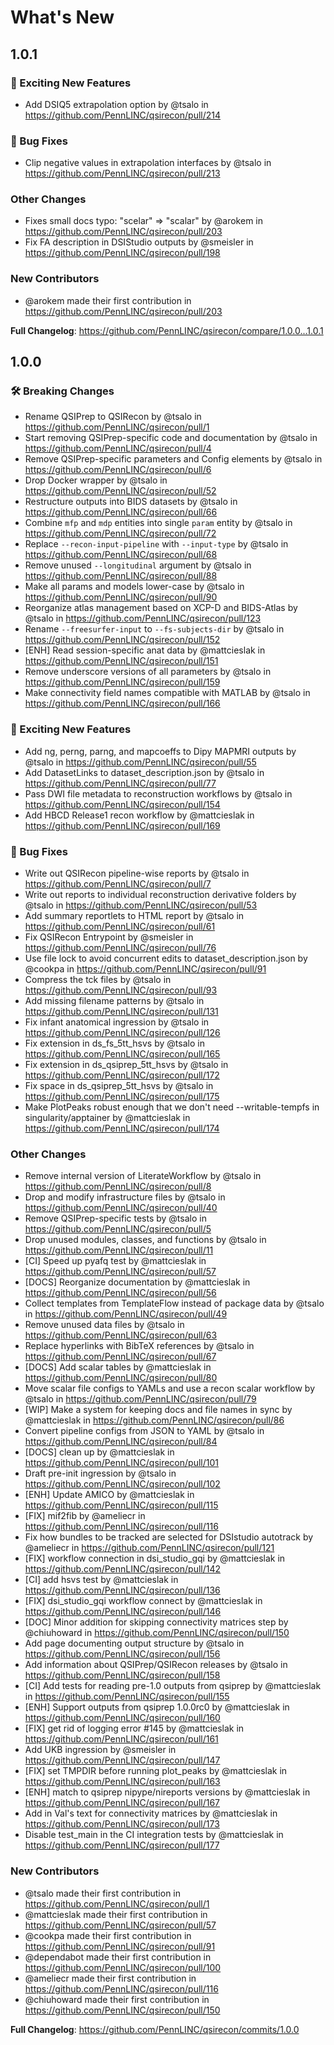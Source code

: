 # What's New

## 1.0.1

### 🎉 Exciting New Features

* Add DSIQ5 extrapolation option by @tsalo in https://github.com/PennLINC/qsirecon/pull/214

### 🐛 Bug Fixes

* Clip negative values in extrapolation interfaces by @tsalo in https://github.com/PennLINC/qsirecon/pull/213

### Other Changes

* Fixes small docs typo: "scelar" => "scalar" by @arokem in https://github.com/PennLINC/qsirecon/pull/203
* Fix FA description in DSIStudio outputs by @smeisler in https://github.com/PennLINC/qsirecon/pull/198

### New Contributors

* @arokem made their first contribution in https://github.com/PennLINC/qsirecon/pull/203

**Full Changelog**: https://github.com/PennLINC/qsirecon/compare/1.0.0...1.0.1

## 1.0.0

### 🛠 Breaking Changes

* Rename QSIPrep to QSIRecon by @tsalo in https://github.com/PennLINC/qsirecon/pull/1
* Start removing QSIPrep-specific code and documentation by @tsalo in https://github.com/PennLINC/qsirecon/pull/4
* Remove QSIPrep-specific parameters and Config elements by @tsalo in https://github.com/PennLINC/qsirecon/pull/6
* Drop Docker wrapper by @tsalo in https://github.com/PennLINC/qsirecon/pull/52
* Restructure outputs into BIDS datasets by @tsalo in https://github.com/PennLINC/qsirecon/pull/66
* Combine `mfp` and `mdp` entities into single `param` entity by @tsalo in https://github.com/PennLINC/qsirecon/pull/72
* Replace `--recon-input-pipeline` with `--input-type` by @tsalo in https://github.com/PennLINC/qsirecon/pull/68
* Remove unused `--longitudinal` argument by @tsalo in https://github.com/PennLINC/qsirecon/pull/88
* Make all params and models lower-case by @tsalo in https://github.com/PennLINC/qsirecon/pull/90
* Reorganize atlas management based on XCP-D and BIDS-Atlas by @tsalo in https://github.com/PennLINC/qsirecon/pull/123
* Rename `--freesurfer-input` to `--fs-subjects-dir` by @tsalo in https://github.com/PennLINC/qsirecon/pull/152
* [ENH] Read session-specific anat data by @mattcieslak in https://github.com/PennLINC/qsirecon/pull/151
* Remove underscore versions of all parameters by @tsalo in https://github.com/PennLINC/qsirecon/pull/159
* Make connectivity field names compatible with MATLAB by @tsalo in https://github.com/PennLINC/qsirecon/pull/166

### 🎉 Exciting New Features

* Add ng, perng, parng, and mapcoeffs to Dipy MAPMRI outputs by @tsalo in https://github.com/PennLINC/qsirecon/pull/55
* Add DatasetLinks to dataset_description.json by @tsalo in https://github.com/PennLINC/qsirecon/pull/77
* Pass DWI file metadata to reconstruction workflows by @tsalo in https://github.com/PennLINC/qsirecon/pull/154
* Add HBCD Release1 recon workflow by @mattcieslak in https://github.com/PennLINC/qsirecon/pull/169

### 🐛 Bug Fixes

* Write out QSIRecon pipeline-wise reports by @tsalo in https://github.com/PennLINC/qsirecon/pull/7
* Write out reports to individual reconstruction derivative folders by @tsalo in https://github.com/PennLINC/qsirecon/pull/53
* Add summary reportlets to HTML report by @tsalo in https://github.com/PennLINC/qsirecon/pull/61
* Fix QSIRecon Entrypoint by @smeisler in https://github.com/PennLINC/qsirecon/pull/76
* Use file lock to avoid concurrent edits to dataset_description.json by @cookpa in https://github.com/PennLINC/qsirecon/pull/91
* Compress the tck files by @tsalo in https://github.com/PennLINC/qsirecon/pull/93
* Add missing filename patterns by @tsalo in https://github.com/PennLINC/qsirecon/pull/131
* Fix infant anatomical ingression by @tsalo in https://github.com/PennLINC/qsirecon/pull/126
* Fix extension in ds_fs_5tt_hsvs by @tsalo in https://github.com/PennLINC/qsirecon/pull/165
* Fix extension in ds_qsiprep_5tt_hsvs by @tsalo in https://github.com/PennLINC/qsirecon/pull/172
* Fix space in ds_qsiprep_5tt_hsvs by @tsalo in https://github.com/PennLINC/qsirecon/pull/175
* Make PlotPeaks robust enough that we don't need --writable-tempfs in singularity/apptainer by @mattcieslak in https://github.com/PennLINC/qsirecon/pull/174

### Other Changes

* Remove internal version of LiterateWorkflow by @tsalo in https://github.com/PennLINC/qsirecon/pull/8
* Drop and modify infrastructure files by @tsalo in https://github.com/PennLINC/qsirecon/pull/40
* Remove QSIPrep-specific tests by @tsalo in https://github.com/PennLINC/qsirecon/pull/5
* Drop unused modules, classes, and functions by @tsalo in https://github.com/PennLINC/qsirecon/pull/11
* [CI] Speed up pyafq test by @mattcieslak in https://github.com/PennLINC/qsirecon/pull/57
* [DOCS] Reorganize documentation by @mattcieslak in https://github.com/PennLINC/qsirecon/pull/56
* Collect templates from TemplateFlow instead of package data by @tsalo in https://github.com/PennLINC/qsirecon/pull/49
* Remove unused data files by @tsalo in https://github.com/PennLINC/qsirecon/pull/63
* Replace hyperlinks with BibTeX references by @tsalo in https://github.com/PennLINC/qsirecon/pull/67
* [DOCS] Add scalar tables by @mattcieslak in https://github.com/PennLINC/qsirecon/pull/80
* Move scalar file configs to YAMLs and use a recon scalar workflow by @tsalo in https://github.com/PennLINC/qsirecon/pull/79
* [WIP] Make a system for keeping docs and file names in sync by @mattcieslak in https://github.com/PennLINC/qsirecon/pull/86
* Convert pipeline configs from JSON to YAML by @tsalo in https://github.com/PennLINC/qsirecon/pull/84
* [DOCS] clean up by @mattcieslak in https://github.com/PennLINC/qsirecon/pull/101
* Draft pre-init ingression by @tsalo in https://github.com/PennLINC/qsirecon/pull/102
* [ENH] Update AMICO by @mattcieslak in https://github.com/PennLINC/qsirecon/pull/115
* [FIX] mif2fib by @ameliecr in https://github.com/PennLINC/qsirecon/pull/116
* Fix how bundles to be tracked are selected for DSIstudio autotrack by @ameliecr in https://github.com/PennLINC/qsirecon/pull/121
* [FIX] workflow connection in dsi_studio_gqi by @mattcieslak in https://github.com/PennLINC/qsirecon/pull/142
* [CI]  add hsvs test by @mattcieslak in https://github.com/PennLINC/qsirecon/pull/136
* [FIX] dsi_studio_gqi workflow connect by @mattcieslak in https://github.com/PennLINC/qsirecon/pull/146
* [DOC] Minor addition for skipping connectivity matrices step by @chiuhoward in https://github.com/PennLINC/qsirecon/pull/150
* Add page documenting output structure by @tsalo in https://github.com/PennLINC/qsirecon/pull/156
* Add information about QSIPrep/QSIRecon releases by @tsalo in https://github.com/PennLINC/qsirecon/pull/158
* [CI] Add tests for reading pre-1.0 outputs from qsiprep by @mattcieslak in https://github.com/PennLINC/qsirecon/pull/155
* [ENH] Support outputs from qsiprep 1.0.0rc0 by @mattcieslak in https://github.com/PennLINC/qsirecon/pull/160
* [FIX] get rid of logging error #145 by @mattcieslak in https://github.com/PennLINC/qsirecon/pull/161
* Add UKB ingression by @smeisler in https://github.com/PennLINC/qsirecon/pull/147
* [FIX] set TMPDIR before running plot_peaks by @mattcieslak in https://github.com/PennLINC/qsirecon/pull/163
* [ENH] match to qsiprep nipype/nireports versions by @mattcieslak in https://github.com/PennLINC/qsirecon/pull/167
* Add in Val's text for connectivity matrices by @mattcieslak in https://github.com/PennLINC/qsirecon/pull/173
* Disable test_main in the CI integration tests by @mattcieslak in https://github.com/PennLINC/qsirecon/pull/177

### New Contributors

* @tsalo made their first contribution in https://github.com/PennLINC/qsirecon/pull/1
* @mattcieslak made their first contribution in https://github.com/PennLINC/qsirecon/pull/57
* @cookpa made their first contribution in https://github.com/PennLINC/qsirecon/pull/91
* @dependabot made their first contribution in https://github.com/PennLINC/qsirecon/pull/100
* @ameliecr made their first contribution in https://github.com/PennLINC/qsirecon/pull/116
* @chiuhoward made their first contribution in https://github.com/PennLINC/qsirecon/pull/150

**Full Changelog**: https://github.com/PennLINC/qsirecon/commits/1.0.0
